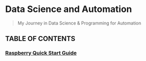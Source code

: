 # Data Science and Automation
> My Journey in Data Science &amp; Programming for Automation

## TABLE OF CONTENTS
### [Raspberry Quick Start Guide](https://github.com/mrthinh/public_repo/tree/main/raspberry_handbook)
